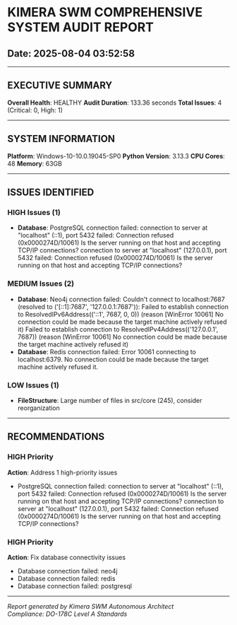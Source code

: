 # KIMERA SWM COMPREHENSIVE SYSTEM AUDIT REPORT
## Date: 2025-08-04 03:52:58

---

## EXECUTIVE SUMMARY

**Overall Health**: HEALTHY
**Audit Duration**: 133.36 seconds
**Total Issues**: 4 (Critical: 0, High: 1)

---

## SYSTEM INFORMATION

**Platform**: Windows-10-10.0.19045-SP0
**Python Version**: 3.13.3
**CPU Cores**: 48
**Memory**: 63GB

---

## ISSUES IDENTIFIED


### HIGH Issues (1)

- **Database**: PostgreSQL connection failed: connection to server at "localhost" (::1), port 5432 failed: Connection refused (0x0000274D/10061)
	Is the server running on that host and accepting TCP/IP connections?
connection to server at "localhost" (127.0.0.1), port 5432 failed: Connection refused (0x0000274D/10061)
	Is the server running on that host and accepting TCP/IP connections?


### MEDIUM Issues (2)

- **Database**: Neo4j connection failed: Couldn't connect to localhost:7687 (resolved to ('[::1]:7687', '127.0.0.1:7687')):
Failed to establish connection to ResolvedIPv6Address(('::1', 7687, 0, 0)) (reason [WinError 10061] No connection could be made because the target machine actively refused it)
Failed to establish connection to ResolvedIPv4Address(('127.0.0.1', 7687)) (reason [WinError 10061] No connection could be made because the target machine actively refused it)
- **Database**: Redis connection failed: Error 10061 connecting to localhost:6379. No connection could be made because the target machine actively refused it.

### LOW Issues (1)

- **FileStructure**: Large number of files in src/core (245), consider reorganization

---

## RECOMMENDATIONS

### HIGH Priority
**Action**: Address 1 high-priority issues

- PostgreSQL connection failed: connection to server at "localhost" (::1), port 5432 failed: Connection refused (0x0000274D/10061)
	Is the server running on that host and accepting TCP/IP connections?
connection to server at "localhost" (127.0.0.1), port 5432 failed: Connection refused (0x0000274D/10061)
	Is the server running on that host and accepting TCP/IP connections?


### HIGH Priority
**Action**: Fix database connectivity issues

- Database connection failed: neo4j
- Database connection failed: redis
- Database connection failed: postgresql


---

*Report generated by Kimera SWM Autonomous Architect*  
*Compliance: DO-178C Level A Standards*